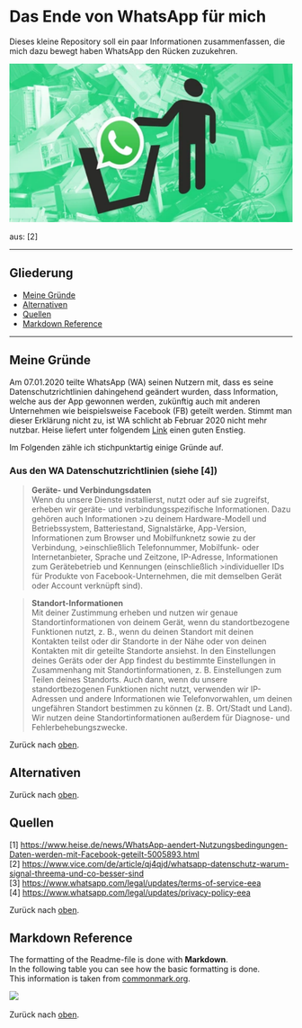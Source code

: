 # Das Ende von WhatsApp für mich


Dieses kleine Repository soll ein paar Informationen zusammenfassen, die mich dazu bewegt haben WhatsApp den Rücken zuzukehren.

<p align="left">
  <img src="/Images/WAWegwerfen.png">
</p>
aus: [2]

---

## Gliederung
* [Meine Gründe](#Meine-Gründe)
* [Alternativen](#Alternativen)
* [Quellen](#Quellen)
* [Markdown Reference](#Markdown-Reference)

---

## Meine Gründe

Am 07.01.2020 teilte WhatsApp (WA) seinen Nutzern mit, dass es seine Datenschutzrichtlinien dahingehend geändert wurden, dass Information, welche aus der App gewonnen werden, zukünftig auch mit anderen Unternehmen wie beispielsweise Facebook (FB) geteilt werden. Stimmt man dieser Erklärung nicht zu, ist WA schlicht ab Februar 2020 nicht mehr nutzbar. Heise liefert unter folgendem [Link](https://www.heise.de/news/WhatsApp-aendert-Nutzungsbedingungen-Daten-werden-mit-Facebook-geteilt-5005893.html) einen guten Enstieg.

Im Folgenden zähle ich stichpunktartig einige Gründe auf.

### Aus den WA Datenschutzrichtlinien (siehe [4])

>**Geräte- und Verbindungsdaten**<br />
>Wenn du unsere Dienste installierst, nutzt oder auf sie zugreifst, erheben wir geräte- und verbindungsspezifische Informationen. Dazu gehören auch Informationen >zu deinem Hardware-Modell und Betriebssystem, Batteriestand, Signalstärke, App-Version, Informationen zum Browser und Mobilfunknetz sowie zu der Verbindung, >einschließlich Telefonnummer, Mobilfunk- oder Internetanbieter, Sprache und Zeitzone, IP-Adresse, Informationen zum Gerätebetrieb und Kennungen (einschließlich >individueller IDs für Produkte von Facebook-Unternehmen, die mit demselben Gerät oder Account verknüpft sind).

>**Standort-Informationen**<br />
Mit deiner Zustimmung erheben und nutzen wir genaue Standortinformationen von deinem Gerät, wenn du standortbezogene Funktionen nutzt, z. B., wenn du deinen Standort mit deinen Kontakten teilst oder dir Standorte in der Nähe oder von deinen Kontakten mit dir geteilte Standorte ansiehst. In den Einstellungen deines Geräts oder der App findest du bestimmte Einstellungen in Zusammenhang mit Standortinformationen, z. B. Einstellungen zum Teilen deines Standorts. Auch dann, wenn du unsere standortbezogenen Funktionen nicht nutzt, verwenden wir IP-Adressen und andere Informationen wie Telefonvorwahlen, um deinen ungefähren Standort bestimmen zu können (z. B. Ort/Stadt und Land). Wir nutzen deine Standortinformationen außerdem für Diagnose- und Fehlerbehebungszwecke.
>

Zurück nach [oben](#Das-Ende-von-WA-für-mich).

## Alternativen

Zurück nach [oben](#Das-Ende-von-WA-für-mich).

## Quellen
[1] https://www.heise.de/news/WhatsApp-aendert-Nutzungsbedingungen-Daten-werden-mit-Facebook-geteilt-5005893.html <br />
[2] https://www.vice.com/de/article/qj4qjd/whatsapp-datenschutz-warum-signal-threema-und-co-besser-sind <br />
[3] https://www.whatsapp.com/legal/updates/terms-of-service-eea <br />
[4]	https://www.whatsapp.com/legal/updates/privacy-policy-eea <br />

Zurück nach [oben](#Das-Ende-von-WA-für-mich).

## Markdown Reference
The formatting of the Readme-file is done with **Markdown**.<br />
In the following table you can see how the basic formatting is done.<br />
This information is taken from [commonmark.org](https://commonmark.org/help/).<br />

  <img src="/Images/MarkdownReference.PNG">

Zurück nach [oben](#Das-Ende-von-WA-für-mich).
